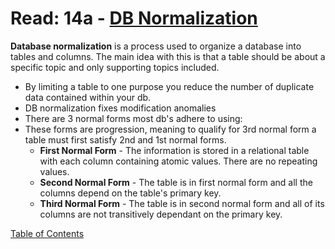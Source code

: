 # Read: 14a - [DB Normalization](https://www.essentialsql.com/get-ready-to-learn-sql-database-normalization-explained-in-simple-english/)

**Database normalization** is a process used to organize a database into tables and columns. The main idea with this is that a table should be about a specific topic and only supporting topics included. 
- By limiting a table to one purpose you reduce the number of duplicate data contained within your db. 
- DB normalization fixes modification anomalies
- There are 3 normal forms most db's adhere to using:
- These forms are progression, meaning to qualify for 3rd normal form a table must first satisfy 2nd and 1st normal forms. 
  - **First Normal Form** - The information is stored in a relational table with each column containing atomic values. There are no repeating values.
  - **Second Normal Form** - The table is in first normal form and all the columns depend on the table's primary key. 
  - **Third Normal Form** - The table is in second normal form and all of its columns are not transitively dependant on the primary key. 



[Table of Contents](README.md)